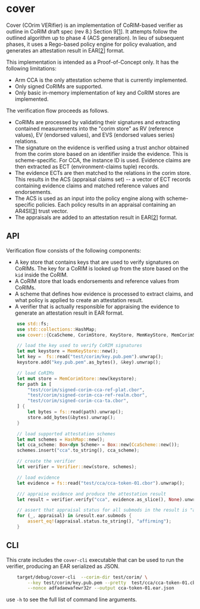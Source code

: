 # cover

Cover (COrim VERifier) is an implementation of CoRIM-based verifier as outline in CoRIM draft
spec (rev 8.) Section 9\[[1]\]. It attempts follow the outlined algorithm up to phase 4 (ACS
generation). In lieu of subsequent phases, it uses a Rego-based policy engine for policy
evaluation, and generates an attestation result in EAR\[[2]\] format.

This implementation is intended as a Proof-of-Concept only. It has the following limitations:
- Arm CCA is the only attestation scheme that is currently implemented.
- Only signed CoRIMs are supported.
- Only basic in-memory implementation of key and CoRIM stores are implemented.

The verification flow proceeds as follows.

- CoRIMs are processed by validating their signatures and extracting contained measurements
  into the "corim store" as RV (reference values), EV (endorsed values), and EVS (endorsed
  values series) relations.
- The signature on the evidence is verified using a trust anchor obtained from the corim store
  based on an identifier inside the evidence. This is scheme-specific. For CCA, the instance ID
  is used. Evidence claims are then extracted as ECT (environment-claims tuple) records.
- The evidence ECTs are then matched to the relations in the corim store. This results in the
  ACS (appraisal claims set) -- a vector of ECT records containing evidence claims and matched
  reference values and endorsements.
- The ACS is used as an input into the policy engine along with scheme-specific policies. Each
  policy results in an appraisal containing an AR4SI\[[3]\] trust vector.
- The appraisals are added to an attestation result in EAR\[[2]\] format.

[1]: https://www.ietf.org/archive/id/draft-ietf-rats-corim-08.html#name-example-verifier-algorithm
[2]: https://www.ietf.org/archive/id/draft-fv-rats-ear-05.html
[3]: https://www.ietf.org/archive/id/draft-ietf-rats-ar4si-09.html


## API

Verification flow consists of the following components:
- A key store that contains keys that are used to verify signatures on CoRIMs. The key for a
  CoRIM is looked up from the store based on the `kid` inside the CoRIM.
- A CoRIM store that loads endorsements and reference values from CoRIMs.
- A scheme that defines how evidence is processed to extract claims, and what policy is applied
  to create an attestation result.
- A verifier that is actually responsible for appraising the evidence to generate an attestation
  result in EAR format.

```rust
    use std::fs;
    use std::collections::HashMap;
    use cover::{CcaScheme, CorimStore, KeyStore, MemKeyStore, MemCorimStore, Scheme, Verifier};

    // load the key used to verify CoRIM signatures
    let mut keystore = MemKeyStore::new();
    let key =  fs::read("test/corim/key.pub.pem").unwrap();
    keystore.add("key.pub.pem".as_bytes(), &key).unwrap();

    // load CoRIMs
    let mut store = MemCorimStore::new(keystore);
    for path in [
        "test/corim/signed-corim-cca-ref-plat.cbor",
        "test/corim/signed-corim-cca-ref-realm.cbor",
        "test/corim/signed-corim-cca-ta.cbor",
    ] {
        let bytes = fs::read(path).unwrap();
        store.add_bytes(&bytes).unwrap();
    }

    // load supported attestation schemes
    let mut schemes = HashMap::new();
    let cca_scheme: Box<dyn Scheme> = Box::new(CcaScheme::new());
    schemes.insert("cca".to_string(), cca_scheme);

    // create the verifier
    let verifier = Verifier::new(store, schemes);

    // load evidence
    let evidence = fs::read("test/cca/cca-token-01.cbor").unwrap();

    /// appraise evidence and produce the attestation result
    let result = verifier.verify("cca", evidence.as_slice(), None).unwrap();

    // assert that appraisal status for all submods in the result is "affirming".
    for (_, appraisal) in &result.ear.submods {
        assert_eq!(appraisal.status.to_string(), "affirming");
    }

```

## CLI

 This crate includes the `cover-cli` executable that can be used to run the verifier,
 producing an EAR serialized as JSON.

```bash
    target/debug/cover-cli  --corim-dir test/corim/ \
        --key test/corim/key.pub.pem --pretty  test/cca/cca-token-01.cbor \
        --nonce adfadaewafewr32r --output cca-token-01.ear.json
```

use `-h` to see the full list of command line arguments.

